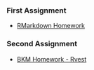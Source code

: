 ### First Assignment
- [RMarkdown Homework](RmarkdownHomework.html)

### Second Assignment
- [BKM Homework - Rvest](bkmHomework.html)
